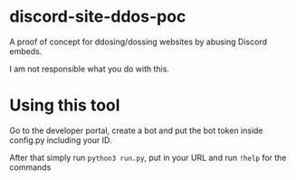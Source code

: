 # discord-site-ddos-poc
A proof of concept for ddosing/dossing websites by abusing Discord embeds.

I am not responsible what you do with this.

# Using this tool
Go to the developer portal, create a bot and put the bot token inside config.py including your ID.

After that simply run `python3 run.py`, put in your URL and run `!help` for the commands
